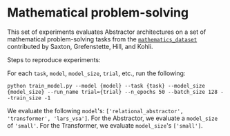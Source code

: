 # Mathematical problem-solving

This set of experiments evaluates Abstractor architectures on a set of mathematical problem-solving tasks from the [`mathematics_dataset`](https://github.com/google-deepmind/mathematics_dataset) contributed by Saxton, Grefenstette, Hill, and Kohli.

Steps to reproduce experiments:

For each `task`, `model`, `model_size`, `trial`, etc., run the following:
```
python train_model.py --model {model} --task {task} --model_size {model_size} --run_name trial={trial} --n_epochs 50 --batch_size 128 --train_size -1
```

 We evaluate the following `model`'s: `['relational_abstractor', 'transformer', 'lars_vsa']`. For the Abstractor, we evaluate a `model_size` of `'small'`. For the Transformer, we evaluate `model_size`'s `['small']`.


